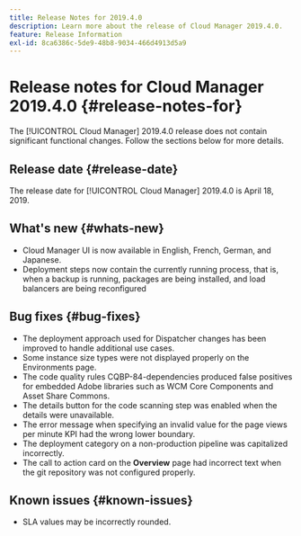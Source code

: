 ```yaml
---
title: Release Notes for 2019.4.0
description: Learn more about the release of Cloud Manager 2019.4.0.
feature: Release Information
exl-id: 8ca6386c-5de9-48b8-9034-466d4913d5a9
---
```

# Release notes for Cloud Manager 2019.4.0 {#release-notes-for}

The [!UICONTROL Cloud Manager] 2019.4.0 release does not contain significant functional changes. Follow the sections below for more details.

## Release date {#release-date}

The release date for [!UICONTROL Cloud Manager] 2019.4.0 is April 18, 2019.

## What's new {#whats-new}

* Cloud Manager UI is now available in English, French, German, and Japanese.
* Deployment steps now contain the currently running process, that is, when a backup is running, packages are being installed, and load balancers are being reconfigured

## Bug fixes {#bug-fixes}

* The deployment approach used for Dispatcher changes has been improved to handle additional use cases.
* Some instance size types were not displayed properly on the Environments page.
* The code quality rules CQBP-84-dependencies produced false positives for embedded Adobe libraries such as WCM Core Components and Asset Share Commons.
* The details button for the code scanning step was enabled when the details were unavailable.
* The error message when specifying an invalid value for the page views per minute KPI had the wrong lower boundary.
* The deployment category on a non-production pipeline was capitalized incorrectly.
* The call to action card on the **Overview** page had incorrect text when the git repository was not configured properly.

## Known issues {#known-issues}

* SLA values may be incorrectly rounded.

